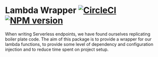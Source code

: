 # Lambda Wrapper [![CircleCI][circleci-image]][circleci-url] [![NPM version][npm-image]][npm-url]

When writing Serverless endpoints, we have found ourselves replicating boiler plate code. The aim of this package is to
provide a wrapper for our lambda functions, to provide some level of dependency and configuration injection and to
reduce time spent on project setup.

[circleci-image]: https://circleci.com/gh/comicrelief/lambda-wrapper.svg?style=svg&circle-token=7db6e0ff0526bd635424f303fd4ffffc7ea05aed
[circleci-url]: https://circleci.com/gh/comicrelief/lambda-wrapper
[npm-image]: https://badge.fury.io/js/%40comicrelief%2Flambda-wrapper.svg
[npm-url]: https://www.npmjs.com/package/@comicrelief/lambda-wrapper